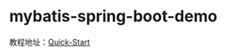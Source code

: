 # mybatis-spring-boot-demo  
教程地址：[Quick-Start](https://github.com/mybatis/spring-boot-starter/wiki/Quick-Start "Mybatis Spring Boot Quick Start")